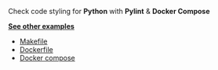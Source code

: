 Check code styling for **Python** with **Pylint** & **Docker Compose** 

**[See other examples](https://github.com/dailymotion/gazr/tree/master/examples)**

* [Makefile](https://github.com/dailymotion/gazr/tree/master/examples/checkstyle_python_pylint_with_docker_compose/Makefile)
* [Dockerfile](https://github.com/dailymotion/gazr/tree/master/examples/checkstyle_python_pylint_with_docker_compose/Dockerfile)
* [Docker compose](https://github.com/dailymotion/gazr/tree/master/examples/checkstyle_python_pylint_with_docker_compose/docker-compose.yml)
